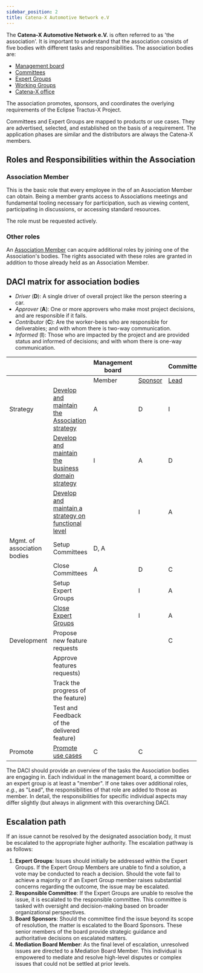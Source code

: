 ```yaml
---
sidebar_position: 2
title: Catena-X Automotive Network e.V
---
```


The **Catena-X Automotive Network e.V.** is often referred to as 'the association'. It is important to understand that the association consists of five bodies with different tasks and responsibilities. The association bodies are:

- [Management board](./management-board.md)
- [Committees](committee.md)
- [Expert Groups](./expert-group.md)
- [Working Groups](working-groups.md)
- [Catena-X office](./catena-x-office.md)

The association promotes, sponsors, and coordinates the overlying requirements of the Eclipse Tractus-X Project.

Committees and Expert Groups are mapped to products or use cases. They are advertised, selected, and established on the basis of a requirement. The application phases are similar and the distributors are always the Catena-X members.

## Roles and Responsibilities within the Association

### Association Member

This is the basic role that every employee in the of an Association Member can obtain. Being a member grants access to Associations meetings and fundamental tooling necessary for participation, such as viewing content, participating in discussions, or accessing standard resources.

The role must be requested actively.

### Other roles

An [Association Member](#association-member) can acquire additional roles by joining one of the Association's bodies. The rights associated with these roles are granted in addition to those already held as an Association Member.

## DACI matrix for association bodies

- *Driver* (**D**): A single driver of overall project like the person steering a car.
- *Approver* (**A**): One or more approvers who make most project decisions, and are responsible if it fails.
- *Contributor* (**C**): Are the worker-bees who are responsible for deliverables; and with whom there is two-way communication.
- *Informed* (**I**): Those who are impacted by the project and are provided status and informed of decisions; and with whom there is one-way communication.

|  |  | Management board |  | Committee |  |  | Expert Group |  | [Catena-X office](catena-x-office.md) |
|---|---|---|---|---|---|---|---|---|---|
|  |  | Member | [Sponsor](management-board.md#board-sponsor) | [Lead](committee.md#lead-and-co-lead) | Member | [Mentor](committee.md#mentor-for-expert-groups-optional) | Lead | Member |  |
| Strategy | [Develop and maintain the Association strategy](management-board.md#association-strategy) | A | D | I |  |  | I |  | C |
|  | [Develop and maintain the business domain strategy](committee.md#business-domain-strategy) | I | A | D | C |  | I | I | C |
|  | [Develop and maintain a strategy on functional level](expert-group.md#functional-level-strategy)  |  | I | A |  | C | D | C | C |
| Mgmt. of association bodies | Setup Committees | D, A |  |  |  |  |  |  | C |
|  | Close Committees | A | D | C | I |  |  |  |  |
|  | Setup Expert Groups |  | I | A | A | D |  |  | C |
|  | [Close Expert Groups](expert-group.md#closing-of-expert-groups) |  | I | A |  | D | A | A | C |
| Development | Propose new feature requests |  |  | C  | C | C | A | D |  |
|  | Approve features requests) |  |  |  | I | I | D | A,C |  |
|  | Track the progress of the feature) |  |  |  | I | I | D | A,C |  |
|  | Test and Feedback of the delivered feature) |  |  |  | I | I | D | A,C |  |
| Promote | [Promote use cases](committee.md#communication) | C | C |  | D | A |  |  | C |

The DACI should provide an overview of the tasks the Association bodies are engaging in. Each individual in the management board, a committee or an expert group is at least a "member". If one takes over additional roles, *e.g.*, as "Lead", the responsibilities of that role are added to those as member. In detail, the responsibilities for specific individual aspects may differ slightly (but always in alignment with this overarching DACI.

## Escalation path

If an issue cannot be resolved by the designated association body, it must be escalated to the appropriate higher authority. The escalation pathway is as follows:

1. **Expert Groups**: Issues should initially be addressed within the Expert Groups. If the Expert Group Members are unable to find a solution, a vote may be conducted to reach a decision. Should the vote fail to achieve a majority or if an Expert Group member raises substantial concerns regarding the outcome, the issue may be escalated.
2. **Responsible Committee**: If the Expert Groups are unable to resolve the issue, it is escalated to the responsible committee. This committee is tasked with oversight and decision-making based on broader organizational perspectives.
3. **Board Sponsors**: Should the committee find the issue beyond its scope of resolution, the matter is escalated to the Board Sponsors. These senior members of the board provide strategic guidance and authoritative decisions on escalated matters.
4. **Mediation Board Member**: As the final level of escalation, unresolved issues are directed to a Mediation Board Member. This individual is empowered to mediate and resolve high-level disputes or complex issues that could not be settled at prior levels.
